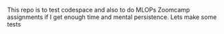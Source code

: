 This repo is to test codespace and also to do MLOPs Zoomcamp assignments if I get enough time and mental persistence.
Lets make some tests